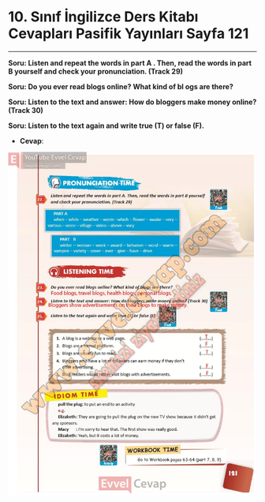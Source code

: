 # 10. Sınıf İngilizce Ders Kitabı Cevapları Pasifik Yayınları Sayfa 121

---

**Soru: Listen and repeat the words in part A . Then, read the words in part B yourself and check your pronunciation. (Track 29)**

**Soru: Do you ever read blogs online? What kind of bl ogs are there?**

**Soru: Listen to the text and answer: How do bloggers make money online? (Track 30)**

**Soru: Listen to the text again and write true (T) or false (F).**

-   **Cevap**:

![Image 1](./image_1.jpg)